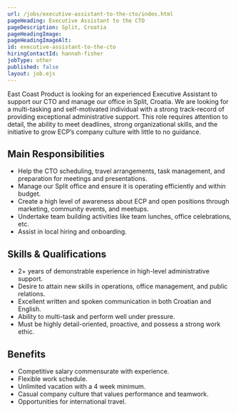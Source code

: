 ```yaml
---
url: /jobs/executive-assistant-to-the-cto/index.html
pageHeading: Executive Assistant to the CTO
pageDescription: Split, Croatia
pageHeadingImage:
pageHeadingImageAlt:
id: executive-assistant-to-the-cto
hiringContactId: hannah-fisher
jobType: other
published: false
layout: job.ejs
---
```


<p>East Coast Product is looking for an experienced Executive Assistant to support our CTO and manage our office in Split, Croatia.  We are looking for a multi-tasking and self-motivated individual with a strong track-record of providing exceptional administrative support. This role requires attention to detail, the ability to meet deadlines, strong organizational skills, and the initiative to grow ECP’s company culture with little to no guidance.</p>

<h2 class="text-heading-two">Main Responsibilities</h2>

<ul>
  <li>Help the CTO scheduling, travel arrangements, task management, and preparation for meetings and presentations.</li>
  <li>Manage our Split office and ensure it is operating efficiently and within budget.</li>
  <li>Create a high level of awareness about ECP and open positions through marketing, community events, and meetups.</li>
  <li>Undertake team building activities like team lunches, office celebrations, etc.</li>
  <li>Assist in local hiring and onboarding.</li>
</ul>

<h2 class="text-heading-two">Skills &amp; Qualifications</h2>

<ul>
  <li>2+ years of demonstrable experience in high-level administrative support.</li>
  <li>Desire to attain new skills in operations, office management, and public relations.</li>
  <li>Excellent written and spoken communication in both Croatian and English.</li>
  <li>Ability to multi-task and perform well under pressure.</li>
  <li>Must be highly detail-oriented, proactive, and possess a strong work ethic.</li>
</ul>

<h2 class="text-heading-two">Benefits</h2>

<ul>
  <li>Competitive salary commensurate with experience.</li>
  <li>Flexible work schedule.</li>
  <li>Unlimited vacation with a 4 week minimum.</li>
  <li>Casual company culture that values performance and teamwork.</li>
  <li>Opportunities for international travel.</li>
</ul>

